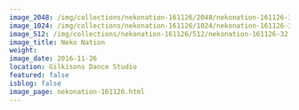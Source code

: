 ```yaml
---
image_2048: /img/collections/nekonation-161126/2048/nekonation-161126-32.jpg
image_1024: /img/collections/nekonation-161126/1024/nekonation-161126-32.jpg
image_512: /img/collections/nekonation-161126/512/nekonation-161126-32.jpg
image_title: Neko Nation
weight: 
image_date: 2016-11-26
location: Gilkisons Dance Studio
featured: false
isblog: false
image_page: nekonation-161126.html
---
```

